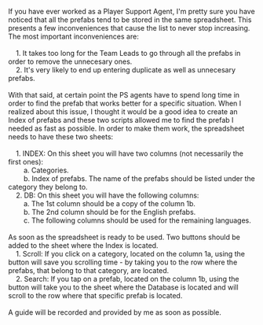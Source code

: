 If you have ever worked as a Player Support Agent, I'm pretty sure you have noticed that all the prefabs tend to be stored in the same spreadsheet. This presents a few inconveniences that cause the list to never stop increasing. The most important inconveniences are:
 <br /> <br />
&nbsp;&nbsp;&nbsp;&nbsp;1. It takes too long for the Team Leads to go through all the prefabs in order to remove the unnecesary ones.<br />
&nbsp;&nbsp;&nbsp;&nbsp;2. It's very likely to end up entering duplicate as well as unnecesary prefabs. 
 <br /> <br />
With that said, at certain point the PS agents have to spend long time in order to find the prefab that works better for a specific situation. When I realized about this issue, I thought it would be a good idea to create an Index of prefabs and these two scripts allowed me to find the prefab I needed as fast as possible. In order to make them work, the spreadsheet needs to have these two sheets:
 <br /> <br />
&nbsp;&nbsp;&nbsp;&nbsp;1. INDEX: On this sheet you will have two columns (not necessarily the first ones):<br />
  &nbsp;&nbsp;&nbsp;&nbsp;&nbsp;&nbsp;&nbsp;&nbsp;a. Categories.<br />
  &nbsp;&nbsp;&nbsp;&nbsp;&nbsp;&nbsp;&nbsp;&nbsp;b. Index of prefabs. The name of the prefabs should be listed under the category they belong to. <br />
&nbsp;&nbsp;&nbsp;&nbsp;2. DB: On this sheet you will have the following columns:<br />
  &nbsp;&nbsp;&nbsp;&nbsp;&nbsp;&nbsp;&nbsp;&nbsp;a. The 1st column should be a copy of the column 1b.<br />
  &nbsp;&nbsp;&nbsp;&nbsp;&nbsp;&nbsp;&nbsp;&nbsp;b. The 2nd column should be for the English prefabs.<br />
  &nbsp;&nbsp;&nbsp;&nbsp;&nbsp;&nbsp;&nbsp;&nbsp;c. The following columns should be used for the remaining languages. 
   <br /> <br />
As soon as the spreadsheet is ready to be used. Two buttons should be added to the sheet where the Index is located. <br />
  &nbsp;&nbsp;&nbsp;&nbsp;1. Scroll: If you click on a category, located on the column 1a, using the button will save you scrolling time - by taking you to the row where the prefabs, that belong to that category, are located. <br />
  &nbsp;&nbsp;&nbsp;&nbsp;2. Search: If you tap on a prefab, located on the column 1b, using the button will take you to the sheet where the Database is located and will scroll to the row where that specific prefab is located. 
   <br /> <br />
A guide will be recorded and provided by me as soon as possible. 

